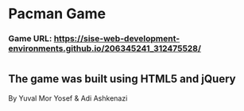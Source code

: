 # Pacman Game

### Game URL: https://sise-web-development-environments.github.io/206345241_312475528/

#

## The game was built using HTML5 and jQuery

By Yuval Mor Yosef & Adi Ashkenazi
